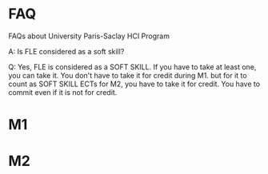 # FAQ
FAQs about University Paris-Saclay HCI Program

A: Is FLE considered as a soft skill?

Q: Yes, FLE is considered as a SOFT SKILL. If you have to take at least one, you can take it. You don't have to take it for credit during M1. but for it to count as SOFT SKILL ECTs for M2, you have to take it for credit. You have to commit even if it is not for credit.


# M1


# M2
